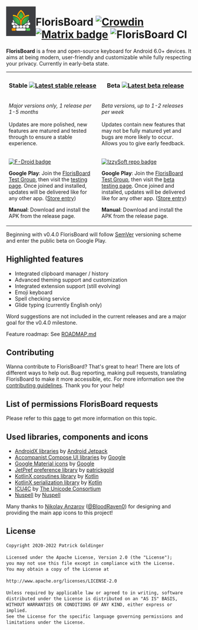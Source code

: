 <img align="left" width="80" height="80"
src="fastlane/metadata/android/en-US/images/icon.png" alt="App icon">

# FlorisBoard [![Crowdin](https://badges.crowdin.net/florisboard/localized.svg)](https://crowdin.florisboard.patrickgold.dev) [![Matrix badge](https://img.shields.io/badge/chat-%23florisboard%3amatrix.org-blue)](https://matrix.to/#/#florisboard:matrix.org) ![FlorisBoard CI](https://github.com/florisboard/florisboard/workflows/FlorisBoard%20CI/badge.svg?event=push)

**FlorisBoard** is a free and open-source keyboard for Android 6.0+
devices. It aims at being modern, user-friendly and customizable while
fully respecting your privacy. Currently in early-beta state.

<table>
<tr>
<th align="center" width="50%">
<h3>Stable <a href="https://github.com/florisboard/florisboard/releases/latest"><img alt="Latest stable release" src="https://img.shields.io/github/v/release/florisboard/florisboard"></a></h3>
</th>
<th align="center" width="50%">
<h3>Beta <a href="https://github.com/florisboard/florisboard/releases"><img alt="Latest beta release" src="https://img.shields.io/github/v/release/florisboard/florisboard?include_prereleases"></a></h3>
</th>
</tr>
<tr>
<td valign="top">
<p><i>Major versions only, 1 release per 1-5 months</i><br><br>Updates are more polished, new features are matured and tested through to ensure a stable experience.</p>
</td>
<td valign="top">
<p><i>Beta versions, up to 1-2 releases per week</i><br><br>Updates contain new features that may not be fully matured yet and bugs are more likely to occur. Allows you to give early feedback.</p>
</td>
</tr>
<tr>
<td valign="top">
<p><a href="https://f-droid.org/packages/dev.patrickgold.florisboard"><img src="https://fdroid.gitlab.io/artwork/badge/get-it-on.png" height="64" alt="F-Droid badge"></a></p>
<p>

**Google Play**: Join the [FlorisBoard Test Group](https://groups.google.com/g/florisboard-public-alpha-test), then visit the [testing page](https://play.google.com/apps/testing/dev.patrickgold.florisboard). Once joined and installed, updates will be delivered like for any other app. ([Store entry](https://play.google.com/store/apps/details?id=dev.patrickgold.florisboard))

</p>
<p>

**Manual**: Download and install the APK from the release page.

</p>
</td>
<td valign="top">
<p><a href="https://apt.izzysoft.de/fdroid/index/apk/dev.patrickgold.florisboard.beta"><img src="https://gitlab.com/IzzyOnDroid/repo/-/raw/master/assets/IzzyOnDroid.png" height="64" alt="IzzySoft repo badge"></a></p>
<p>

**Google Play**: Join the [FlorisBoard Test Group](https://groups.google.com/g/florisboard-public-alpha-test), then visit the [beta testing page](https://play.google.com/apps/testing/dev.patrickgold.florisboard.beta). Once joined and installed, updates will be delivered like for any other app. ([Store entry](https://play.google.com/store/apps/details?id=dev.patrickgold.florisboard.beta))

</p>
<p>

**Manual**: Download and install the APK from the release page.

</p>
</td>
</tr>
</table>

Beginning with v0.4.0 FlorisBoard will follow [SemVer](https://semver.org/#summary) versioning scheme and enter the public beta on Google Play.

## Highlighted features
- Integrated clipboard manager / history
- Advanced theming support and customization
- Integrated extension support (still evolving)
- Emoji keyboard
- Spell checking service
- Glide typing (currently English only)

Word suggestions are not included in the current releases and are a major goal for the v0.4.0 milestone.

Feature roadmap: See [ROADMAP.md](ROADMAP.md)

## Contributing
Wanna contribute to FlorisBoard? That's great to hear! There are lots of
different ways to help out. Bug reporting, making pull requests,
translating FlorisBoard to make it more accessible, etc. For more
information see the [contributing guidelines](CONTRIBUTING.md). Thank
you for your help!

## List of permissions FlorisBoard requests
Please refer to this [page](https://github.com/florisboard/florisboard/wiki/List-of-permissions-FlorisBoard-requests)
to get more information on this topic.

## Used libraries, components and icons
* [AndroidX libraries](https://github.com/androidx/androidx) by
  [Android Jetpack](https://github.com/androidx)
* [Accompanist Compose UI libraries](https://github.com/google/accompanist/) by
  [Google](https://github.com/google)
* [Google Material icons](https://github.com/google/material-design-icons) by
  [Google](https://github.com/google)
* [JetPref preference library](https://github.com/patrickgold/jetpref) by
  [patrickgold](https://github.com/patrickgold)
* [KotlinX coroutines library](https://github.com/Kotlin/kotlinx.coroutines) by
  [Kotlin](https://github.com/Kotlin)
* [KotlinX serialization library](https://github.com/Kotlin/kotlinx.serialization) by
  [Kotlin](https://github.com/Kotlin)
* [ICU4C](https://github.com/unicode-org/icu) by
  [The Unicode Consortium](https://github.com/unicode-org)
* [Nuspell](https://github.com/nuspell/nuspell) by
  [Nuspell](https://github.com/nuspell)

Many thanks to [Nikolay Anzarov](https://www.behance.net/nikolayanzarov) ([@BloodRaven0](https://github.com/BloodRaven0)) for designing and providing the main app icons to this project!

## License
```
Copyright 2020-2022 Patrick Goldinger

Licensed under the Apache License, Version 2.0 (the "License");
you may not use this file except in compliance with the License.
You may obtain a copy of the License at

http://www.apache.org/licenses/LICENSE-2.0

Unless required by applicable law or agreed to in writing, software
distributed under the License is distributed on an "AS IS" BASIS,
WITHOUT WARRANTIES OR CONDITIONS OF ANY KIND, either express or implied.
See the License for the specific language governing permissions and
limitations under the License.
```
